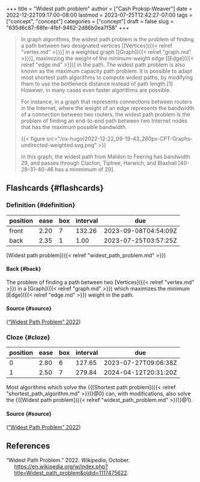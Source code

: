 +++
title = "Widest path problem"
author = ["Cash Prokop-Weaver"]
date = 2022-12-22T09:17:00-08:00
lastmod = 2023-07-25T12:42:27-07:00
tags = ["concept", "concept"]
categories = ["concept"]
draft = false
slug = "635d6c87-68fe-4fbf-9462-2d86b0ea7f58"
+++

> In graph algorithms, the widest path problem is the problem of finding a path between two designated vertices [[Vertices]({{< relref "vertex.md" >}})] in a weighted graph [[Graph]({{< relref "graph.md" >}})], maximizing the weight of the minimum-weight edge [[Edge]({{< relref "edge.md" >}})] in the path. The widest path problem is also known as the maximum capacity path problem. It is possible to adapt most shortest path algorithms to compute widest paths, by modifying them to use the bottleneck distance instead of path length.[1] However, in many cases even faster algorithms are possible.
>
> For instance, in a graph that represents connections between routers in the Internet, where the weight of an edge represents the bandwidth of a connection between two routers, the widest path problem is the problem of finding an end-to-end path between two Internet nodes that has the maximum possible bandwidth.
>
> {{< figure src="/ox-hugo/2022-12-22_09-19-43_260px-CPT-Graphs-undirected-weighted.svg.png" >}}
>
> In this graph, the widest path from Maldon to Feering has bandwidth 29, and passes through Clacton, Tiptree, Harwich, and Blaxhall [40-29-31-40-46 has a minmimum of 29].


## Flashcards {#flashcards}


### Definition {#definition}

| position | ease | box | interval | due                  |
|----------|------|-----|----------|----------------------|
| front    | 2.20 | 7   | 132.26   | 2023-09-08T04:54:09Z |
| back     | 2.35 | 1   | 1.00     | 2023-07-25T03:57:25Z |

[Widest path problem]({{< relref "widest_path_problem.md" >}})


#### Back {#back}

The problem of finding a path between two [Vertices]({{< relref "vertex.md" >}}) in a [Graph]({{< relref "graph.md" >}}) which maximizes the minimum [Edge]({{< relref "edge.md" >}}) weight in the path.


#### Source {#source}

(<a href="#citeproc_bib_item_1">“Widest Path Problem” 2022</a>)


### Cloze {#cloze}

| position | ease | box | interval | due                  |
|----------|------|-----|----------|----------------------|
| 0        | 2.80 | 6   | 127.65   | 2023-07-27T09:06:38Z |
| 1        | 2.50 | 7   | 279.84   | 2024-04-12T20:31:20Z |

Most algorithms which solve the {{[Shortest path problem]({{< relref "shortest_path_algorithm.md" >}})}@0} can, with modifications, also solve the {{[Widest path problem]({{< relref "widest_path_problem.md" >}})}@1}.


#### Source {#source}

(<a href="#citeproc_bib_item_1">“Widest Path Problem” 2022</a>)

## References

<style>.csl-entry{text-indent: -1.5em; margin-left: 1.5em;}</style><div class="csl-bib-body">
  <div class="csl-entry"><a id="citeproc_bib_item_1"></a>“Widest Path Problem.” 2022. <i>Wikipedia</i>, October. <a href="https://en.wikipedia.org/w/index.php?title=Widest_path_problem&oldid=1117475622">https://en.wikipedia.org/w/index.php?title=Widest_path_problem&#38;oldid=1117475622</a>.</div>
</div>

